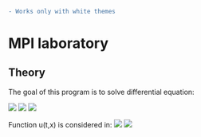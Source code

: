 ```diff
- Works only with white themes
```
# MPI laboratory

## Theory
The goal of this program is to solve differential equation:

<img src="https://render.githubusercontent.com/render/math?math=(\frac{\partial u(t, x)}{\partial t}) + + (a\cdot \frac{\partial u(t, x)}{\partial x}) = f(t,x)">
<img src="https://render.githubusercontent.com/render/math?math=u(0,x) = \varphi (x), 0 \leqslant x \leqslant X">
<img src="https://render.githubusercontent.com/render/math?math=u(t,o) = \psi (t), 0 \leqslant t \leqslant T">

Function u(t,x) is considered in:
<img src="https://render.githubusercontent.com/render/math?math=t = k\tau, 0 \leqslant k \leqslant K">
<img src="https://render.githubusercontent.com/render/math?math=x = mh, 0 \leqslant m \leqslant M">
